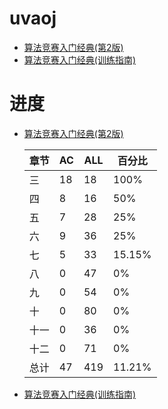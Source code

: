 # uvaoj
* [算法竞赛入门经典(第2版)](https://book.douban.com/subject/25902102/)
* [算法竞赛入门经典(训练指南)](https://book.douban.com/subject/20254543/)

# 进度

* [算法竞赛入门经典(第2版)](https://book.douban.com/subject/25902102/)

	| 章节  | AC | ALL | 百分比 |
	| ---- | -- | --- | ------ |
	| 三 | 18 | 18 | 100% |
	| 四 | 8 | 16 | 50% |
	| 五 | 7 | 28 | 25% |
	| 六 | 9 | 36 | 25% |
	| 七 | 5 | 33 | 15.15% |
	| 八 | 0 | 47 | 0% |
	| 九 | 0 | 54 | 0% |
	| 十 | 0 | 80 | 0% |
	| 十一 | 0 | 36 | 0% |
	| 十二 | 0 | 71 | 0% |
	| 总计 | 47 | 419 | 11.21% |

* [算法竞赛入门经典(训练指南)](https://book.douban.com/subject/20254543/)
